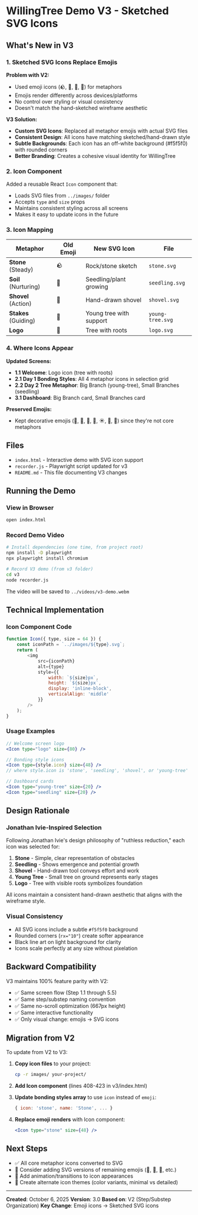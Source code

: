 # WillingTree Demo V3 - Sketched SVG Icons

## What's New in V3

### 1. Sketched SVG Icons Replace Emojis

**Problem with V2:**
- Used emoji icons (🪨, 🌱, 🚿, 🌳) for metaphors
- Emojis render differently across devices/platforms
- No control over styling or visual consistency
- Doesn't match the hand-sketched wireframe aesthetic

**V3 Solution:**
- **Custom SVG Icons**: Replaced all metaphor emojis with actual SVG files
- **Consistent Design**: All icons have matching sketched/hand-drawn style
- **Subtle Backgrounds**: Each icon has an off-white background (#f5f5f0) with rounded corners
- **Better Branding**: Creates a cohesive visual identity for WillingTree

### 2. Icon Component

Added a reusable React `Icon` component that:
- Loads SVG files from `../images/` folder
- Accepts `type` and `size` props
- Maintains consistent styling across all screens
- Makes it easy to update icons in the future

### 3. Icon Mapping

| Metaphor | Old Emoji | New SVG Icon | File |
|----------|-----------|--------------|------|
| **Stone** (Steady) | 🪨 | Rock/stone sketch | `stone.svg` |
| **Soil** (Nurturing) | 🌱 | Seedling/plant growing | `seedling.svg` |
| **Shovel** (Action) | 🚿 | Hand-drawn shovel | `shovel.svg` |
| **Stakes** (Guiding) | 🌳 | Young tree with support | `young-tree.svg` |
| **Logo** | 🌳 | Tree with roots | `logo.svg` |

### 4. Where Icons Appear

**Updated Screens:**
- **1.1 Welcome**: Logo icon (tree with roots)
- **2.1 Day 1 Bonding Styles**: All 4 metaphor icons in selection grid
- **2.2 Day 2 Tree Metaphor**: Big Branch (young-tree), Small Branches (seedling)
- **3.1 Dashboard**: Big Branch card, Small Branches card

**Preserved Emojis:**
- Kept decorative emojis (💚, 🎁, 🎯, 🎉, ☀️, 🍃, 🍎) since they're not core metaphors

## Files

- `index.html` - Interactive demo with SVG icon support
- `recorder.js` - Playwright script updated for v3
- `README.md` - This file documenting V3 changes

## Running the Demo

### View in Browser
```bash
open index.html
```

### Record Demo Video
```bash
# Install dependencies (one time, from project root)
npm install -D playwright
npx playwright install chromium

# Record V3 demo (from v3 folder)
cd v3
node recorder.js
```

The video will be saved to `../videos/v3-demo.webm`

## Technical Implementation

### Icon Component Code
```javascript
function Icon({ type, size = 64 }) {
    const iconPath = `../images/${type}.svg`;
    return (
        <img
            src={iconPath}
            alt={type}
            style={{
                width: `${size}px`,
                height: `${size}px`,
                display: 'inline-block',
                verticalAlign: 'middle'
            }}
        />
    );
}
```

### Usage Examples
```jsx
// Welcome screen logo
<Icon type="logo" size={80} />

// Bonding style icons
<Icon type={style.icon} size={48} />
// where style.icon is 'stone', 'seedling', 'shovel', or 'young-tree'

// Dashboard cards
<Icon type="young-tree" size={20} />
<Icon type="seedling" size={20} />
```

## Design Rationale

### Jonathan Ivie-Inspired Selection

Following Jonathan Ivie's design philosophy of "ruthless reduction," each icon was selected for:

1. **Stone** - Simple, clear representation of obstacles
2. **Seedling** - Shows emergence and potential growth
3. **Shovel** - Hand-drawn tool conveys effort and work
4. **Young Tree** - Small tree on ground represents early stages
5. **Logo** - Tree with visible roots symbolizes foundation

All icons maintain a consistent hand-drawn aesthetic that aligns with the wireframe style.

### Visual Consistency

- All SVG icons include a subtle `#f5f5f0` background
- Rounded corners (`rx="10"`) create softer appearance
- Black line art on light background for clarity
- Icons scale perfectly at any size without pixelation

## Backward Compatibility

V3 maintains 100% feature parity with V2:
- ✅ Same screen flow (Step 1.1 through 5.5)
- ✅ Same step/substep naming convention
- ✅ Same no-scroll optimization (667px height)
- ✅ Same interactive functionality
- ✅ Only visual change: emojis → SVG icons

## Migration from V2

To update from V2 to V3:

1. **Copy icon files** to your project:
   ```bash
   cp -r images/ your-project/
   ```

2. **Add Icon component** (lines 408-423 in v3/index.html)

3. **Update bonding styles array** to use `icon` instead of `emoji`:
   ```javascript
   { icon: 'stone', name: 'Stone', ... }
   ```

4. **Replace emoji renders** with Icon component:
   ```jsx
   <Icon type="stone" size={48} />
   ```

## Next Steps

- ✅ All core metaphor icons converted to SVG
- 🎯 Consider adding SVG versions of remaining emojis (💚, 🎁, 🎯, etc.)
- 🎯 Add animation/transitions to icon appearances
- 🎯 Create alternate icon themes (color variants, minimal vs detailed)

---

**Created**: October 6, 2025
**Version**: 3.0
**Based on**: V2 (Step/Substep Organization)
**Key Change**: Emoji icons → Sketched SVG icons

